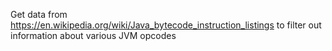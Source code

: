 Get data from https://en.wikipedia.org/wiki/Java_bytecode_instruction_listings
to filter out information about various JVM opcodes
